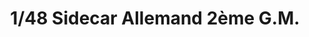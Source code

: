 ---
layout: product
title: "1/48 Sidecar Allemand 2ème G.M."
price: "1800" 
desc: "Maketa"
img_path: "/assets/img/TAM32578.webp"
brand: "Tamiya"
available: false
special_offer: false
new: false
soon: false
cat: "010000"
subcat: "010300"
subsubcat: "0N/A"
sifra: "TAM32578"
popular: false
spec: false
---